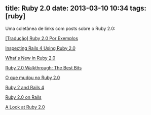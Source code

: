 title: Ruby 2.0
date: 2013-03-10 10:34
tags: [ruby]
---

Uma coletânea de links com posts sobre o Ruby 2.0:

[[Tradução] Ruby 2.0 Por Exemplos](http://rrmartins.github.com/blog/2013/02/26/traducao-ruby-2-dot-0-por-exemplos/)

[Inspecting Rails 4 Using Ruby 2.0](http://matt.aimonetti.net/posts/2013/03/05/inspecting-rails-4-request-dispatch-using-ruby-2-dot-0/)

[What's New in Ruby 2.0](https://speakerdeck.com/shyouhei/whats-new-in-ruby-2-dot-0)

[Ruby 2.0 Walkthrough: The Best Bits](https://speakerdeck.com/peterc/ruby-2-dot-0-walkthrough-the-best-bits)

[O que mudou no Ruby 2.0](https://simplesideias.com.br/o-que-mudou-no-ruby-dois-ponto-zero)

[Ruby 2 and Rails 4](https://speakerdeck.com/a_matsuda/ruby-2-and-rails-4)

[Ruby 2.0 on Rails](https://speakerdeck.com/a_matsuda/ruby-2-dot-0-on-rails)

[A Look at Ruby 2.0](http://rubysource.com/a-look-at-ruby-2-0/)



